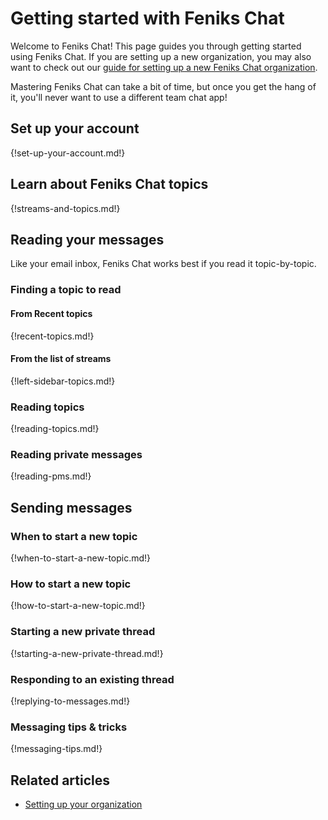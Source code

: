 # Getting started with Feniks Chat

Welcome to Feniks Chat! This page guides you through getting started using
Feniks Chat. If you are setting up a new organization, you may also want to
check out our [guide for setting up a new Feniks Chat
organization](/help/getting-your-organization-started-with-feniks-chat).

Mastering Feniks Chat can take a bit of time, but once you get the hang of
it, you'll never want to use a different team chat app!

## Set up your account

{!set-up-your-account.md!}

## Learn about Feniks Chat topics

{!streams-and-topics.md!}

## Reading your messages

Like your email inbox, Feniks Chat works best if you read it topic-by-topic.

### Finding a topic to read

#### From Recent topics

{!recent-topics.md!}

#### From the list of streams

{!left-sidebar-topics.md!}

### Reading topics

{!reading-topics.md!}

### Reading private messages

{!reading-pms.md!}

## Sending messages

### When to start a new topic

{!when-to-start-a-new-topic.md!}

### How to start a new topic

{!how-to-start-a-new-topic.md!}

### Starting a new private thread

{!starting-a-new-private-thread.md!}

### Responding to an existing thread

{!replying-to-messages.md!}

### Messaging tips & tricks

{!messaging-tips.md!}

## Related articles

* [Setting up your organization](/help/getting-your-organization-started-with-feniks-chat)

